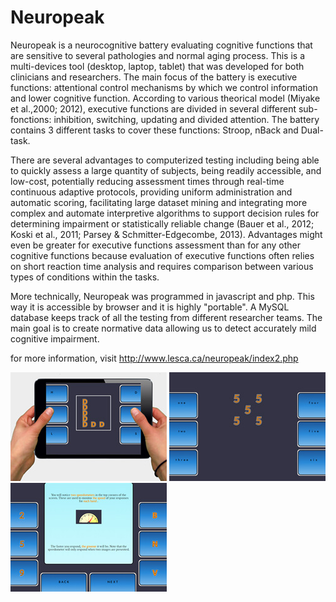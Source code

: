 # Neuropeak
Neuropeak is a neurocognitive battery evaluating cognitive functions that are sensitive to several pathologies and normal aging process. This is a multi-devices tool (desktop, laptop, tablet) that was developed for both clinicians and researchers. The main focus of the battery is executive functions: attentional control mechanisms by which we control information and lower cognitive function. According to various theorical model (Miyake et al.,2000; 2012), executive functions are divided in several different sub-fonctions: inhibition, switching, updating and divided attention. The battery contains 3 different tasks to cover these functions: Stroop, nBack and Dual-task. 

There are several advantages to computerized testing including being able to quickly assess a large quantity of subjects, being readily accessible, and low-cost, potentially reducing assessment times through real-time continuous adaptive protocols, providing uniform administration and automatic scoring, facilitating large dataset mining and integrating more complex and automate interpretive algorithms to support decision rules for determining impairment or statistically reliable change (Bauer et al., 2012; Koski et al., 2011; Parsey & Schmitter-Edgecombe, 2013). Advantages might even be greater for executive functions assessment than for any other cognitive functions because evaluation of executive functions often relies on short reaction time analysis and requires comparison between various types of conditions within the tasks. 

More technically, Neuropeak was programmed in javascript and php. This way it is accessible by browser and it is highly "portable". A MySQL database keeps track of all the testing from different researcher teams. The main goal is to create normative data allowing us to detect accurately mild cognitive impairment.

for more information, visit http://www.lesca.ca/neuropeak/index2.php

![Alt text](screenshot1.jpg?raw=true "Title")
![Alt text](screenshot2.jpg?raw=true "Title")
![Alt text](screenshot3.jpg?raw=true "Title")
